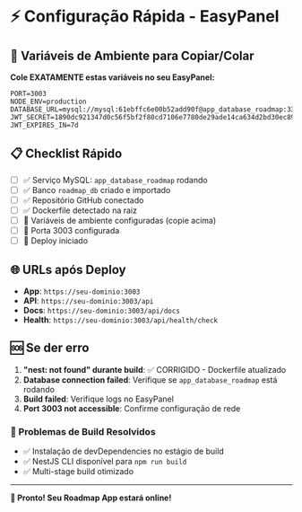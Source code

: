 # ⚡ Configuração Rápida - EasyPanel

## 🔧 Variáveis de Ambiente para Copiar/Colar

**Cole EXATAMENTE estas variáveis no seu EasyPanel:**

```
PORT=3003
NODE_ENV=production
DATABASE_URL=mysql://mysql:61ebffc6e00b52add90f@app_database_roadmap:3306/roadmap_db
JWT_SECRET=1890dc921347d0c56f5bf2f80cd7106e7780de29ade14ca634d2bd30ec89f95b034027cf4cec69888c3de00dd80c9ecf1bcaeac2d98c686c686ae01a1d3ac82f
JWT_EXPIRES_IN=7d
```

## 📋 Checklist Rápido

- [ ] ✅ Serviço MySQL: `app_database_roadmap` rodando
- [ ] ✅ Banco `roadmap_db` criado e importado
- [ ] ✅ Repositório GitHub conectado
- [ ] ✅ Dockerfile detectado na raiz
- [ ] 🔧 Variáveis de ambiente configuradas (copie acima)
- [ ] 🔧 Porta 3003 configurada
- [ ] 🚀 Deploy iniciado

## 🌐 URLs após Deploy

- **App**: `https://seu-dominio:3003`
- **API**: `https://seu-dominio:3003/api`
- **Docs**: `https://seu-dominio:3003/api/docs`
- **Health**: `https://seu-dominio:3003/api/health/check`

## 🆘 Se der erro

1. **"nest: not found" durante build**: ✅ CORRIGIDO - Dockerfile atualizado
2. **Database connection failed**: Verifique se `app_database_roadmap` está rodando
3. **Build failed**: Verifique logs no EasyPanel
4. **Port 3003 not accessible**: Confirme configuração de rede

### 🔧 Problemas de Build Resolvidos
- ✅ Instalação de devDependencies no estágio de build
- ✅ NestJS CLI disponível para `npm run build`
- ✅ Multi-stage build otimizado

---
**🎯 Pronto! Seu Roadmap App estará online!**

